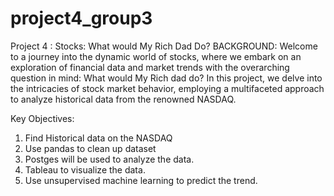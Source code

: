 # project4_group3
Project 4 : Stocks: What would My Rich Dad Do? 
BACKGROUND:
      Welcome to a journey into the dynamic world of stocks, where we embark on an exploration of financial data and market trends with the overarching question in mind: What would My Rich dad do? In this project, we delve into the intricacies of stock market behavior, employing a multifaceted approach to analyze historical data from the renowned NASDAQ.

Key Objectives:
1. Find Historical data on the NASDAQ
2. Use pandas to clean up  dataset
3. Postges will be used to analyze the data.
4. Tableau to visualize the data.
5. Use unsupervised machine learning to predict the trend. 

 

 
